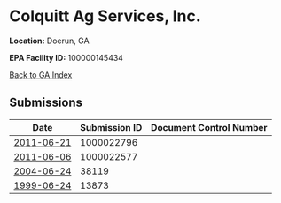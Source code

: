# Colquitt Ag Services, Inc.

**Location:** Doerun, GA

**EPA Facility ID:** 100000145434

[Back to GA Index](../../index.md)

## Submissions

| Date | Submission ID | Document Control Number |
|------|--------------|-------------------------|
| [2011-06-21](submissions/1000022796.md) | 1000022796 |  |
| [2011-06-06](submissions/1000022577.md) | 1000022577 |  |
| [2004-06-24](submissions/38119.md) | 38119 |  |
| [1999-06-24](submissions/13873.md) | 13873 |  |
